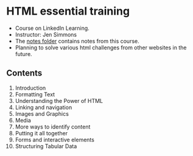 # HTML essential training

- Course on LinkedIn Learning. <br>
- Instructor: Jen Simmons
- The [notes folder](notes) contains notes from this course.
- Planning to solve various html challenges from other websites in the future.

## Contents

1. Introduction
2. Formatting Text
3. Understanding the Power of HTML
4. Linking and navigation
5. Images and Graphics
6. Media
7. More ways to identify content
8. Putting it all together
9. Forms and interactive elements
10. Structuring Tabular Data 
